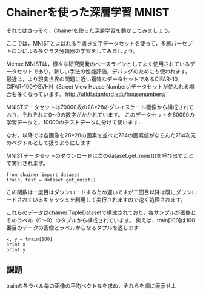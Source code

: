 # Chainerを使った深層学習 MNIST

それではさっそく，Chainerを使った深層学習を動かしてみましょう。

ここでは，MNISTとよばれる手書き文字データセットを使って，多層パーセプトロンによる多クラス分類器の学習をしてみましょう。

Memo:
MNISTは，様々な研究開発のベースラインとしてよく使用されているデータセットであり，新しい手法の性能評価，デバッグのためにも使われます。
最近は，より現実世界の問題に近い複雑なデータセットであるCIFAR-10, CIFAR-100やSVHN（Street View House Numbers)データセットが使われる場合も多くなっています。
http://ufldl.stanford.edu/housenumbers/

MNISTデータセットは70000枚の28*28のグレイスケール画像から構成されており，それぞれに0〜9の数字がかかれています。
このデータセットを60000の学習データと，10000のテストデータに分けて使います．

なお，以降では各画像を28*28の画素を並べた784の画素値がならんた784次元のベクトルとして扱うようにします

MNISTデータセットのダウンロードは次のdataset.get_mnist()を呼び出すことで実行されます。

```
from chainer import dataset
train, test = dataset.get_mnist()
```

この関数は一度目はダウンロードするため遅いですが二回目以降は既にダウンロードされているキャッシュを利用して実行されますので速く処理されます。

これらのデータはchainer.TupleDatasetで構成されており，各サンプルが画像とそのラベル（0〜9）のタプルから構成されています。
例えば，train[100]は100番目のデータの画像とラベルからなるタプルを返します
```
x, y = train[100]
print x
print y
```

## 課題

trainの各ラベル毎の画像の平均ベクトルを求め，それらを順に表示せよ


